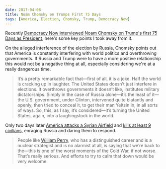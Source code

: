 ```yaml
---
date: 2017-04-08
title: Noam Chomsky on Trumps First 75 Days
tags: [America, Election, Chomsky, Trump, Democracy Now]
---
```


Recently [Democracy Now interviewed Noam Chomsky on Trump's first 75 Days as President][1], here's some key points I took away from it.

On the alleged interference of the election by Russia, Chomsky points out that America is constantly interfering with world politics and overthrowing governments. If Russia and Trump were to have a more positive relationship this would not be a negative thing at all, especially considering we're at a really dangerous time.

>  It’s a pretty remarkable fact that—first of all, it is a joke. Half the world is cracking up in laughter. The United States doesn’t just interfere in elections. It overthrows governments it doesn’t like, institutes military dictatorships. Simply in the case of Russia alone—it’s the least of it—the U.S. government, under Clinton, intervened quite blatantly and openly, then tried to conceal it, to get their man Yeltsin in, in all sorts of ways. So, this, as I say, it’s considered—it’s turning the United States, again, into a laughingstock in the world.

Only two days later [America attacks a Syrian Airfield][2] and [kills at least 9 civilians][3], enraging Russia and daring them to respond.

> People like [William Perry][4], who has a distinguished career and is a nuclear strategist and is no alarmist at all, is saying that we’re back to the—this is one of the worst moments of the Cold War, if not worse. That’s really serious. And efforts to try to calm that down would be very welcome.

[1]: https://www.democracynow.org/2017/4/4/full_interview_noam_chomsky_on_democracy?autostart=true
[2]: https://dirkkelly.com/2017/04/america-attacks-syria/
[3]: http://news.antiwar.com/2017/04/07/hawkish-dems-cheer-trump-attack-on-syria/
[4]: https://en.wikipedia.org/wiki/William_Perry
